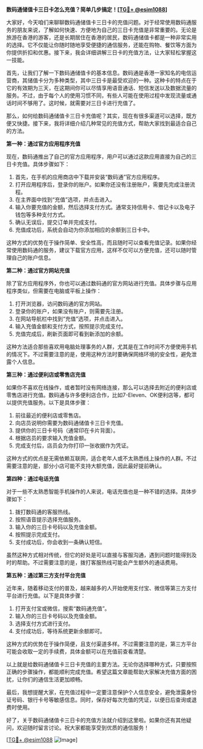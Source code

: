 **数码通储值卡三日卡怎么充值？简单几步搞定！[[TG💪+ @esim1088](https://t.me/s/esim1088)]**

大家好，今天咱们来聊聊数码通储值卡三日卡的充值问题。对于经常使用数码通服务的朋友来说，了解如何快速、方便地为自己的三日卡充值是非常重要的。无论是旅游在香港的游客，还是长期居住在香港的居民，数码通储值卡都是一种非常实用的选择。它不仅能让你随时随地享受便捷的通信服务，还能在购物、餐饮等方面为你提供折扣和优惠。接下来，我会详细讲解三日卡的充值方法，让大家轻松掌握这一技能。

首先，让我们了解一下数码通储值卡的基本信息。数码通是香港一家知名的电信运营商，其储值卡分为多种类型，其中三日卡是最受欢迎的一种。这种卡的特点在于它的有效期为三天，在这期间你可以尽情享用语音通话、短信发送以及数据流量的服务。不过，由于每个人的使用习惯不同，有些人可能在使用过程中发现流量或通话时间不够用了。这时候，就需要对三日卡进行充值了。

那么，如何给数码通储值卡三日卡充值呢？其实，现在有很多渠道可以选择，既方便又快捷。接下来，我将详细介绍几种常见的充值方式，帮助大家找到最适合自己的方法。

**第一种：通过官方应用程序充值**

现在，数码通推出了自己的官方应用程序，用户可以通过这款应用直接为自己的三日卡充值。具体步骤如下：

1. 首先，在手机的应用商店中下载并安装“数码通”官方应用程序。
2. 打开应用程序后，登录你的账户。如果你还没有注册账户，需要先完成注册流程。
3. 在主界面中找到“充值”选项，并点击进入。
4. 输入你要充值的金额，然后选择支付方式。通常支持信用卡、借记卡以及电子钱包等多种支付方式。
5. 确认无误后，提交订单并完成支付。
6. 充值成功后，系统会自动为你添加相应的余额到三日卡中。

这种方式的优势在于操作简单、安全性高，而且随时可以查看充值记录。如果你经常使用数码通的服务，建议下载官方应用，这样不仅可以方便充值，还可以随时管理自己的账户信息。

**第二种：通过官方网站充值**

除了官方应用程序外，你也可以通过数码通的官方网站进行充值。具体步骤与应用程序类似，但需要在电脑或平板上操作：

1. 打开浏览器，访问数码通的官方网站。
2. 登录你的账户，如果没有账户，则需要先注册。
3. 在网站导航栏中找到“充值”选项，并点击进入。
4. 输入充值金额和支付方式，按照提示完成支付。
5. 充值完成后，刷新页面即可看到新添加的余额。

这种方法适合那些喜欢用电脑处理事务的人群，尤其是在工作时间不方便使用手机的情况下。不过需要注意的是，使用这种方法时要确保网络环境的安全性，避免泄露个人信息。

**第三种：通过便利店或零售店充值**

如果你不喜欢在线操作，或者暂时没有网络连接，那么可以选择去附近的便利店或零售店进行充值。数码通与许多便利店合作，比如7-Eleven、OK便利店等，都可以提供充值服务。以下是具体步骤：

1. 前往最近的便利店或零售店。
2. 向店员说明你需要为数码通储值卡三日卡充值。
3. 提供你的三日卡号码（通常印在卡片背面）。
4. 根据店员的要求输入充值金额。
5. 完成支付后，店员会为你打印一张收据作为凭证。

这种方式的优点是无需依赖互联网，适合老年人或不太熟悉线上操作的人群。不过需要注意的是，部分小店可能不支持大额充值，因此最好提前确认。

**第四种：通过电话充值**

对于一些不太熟悉智能手机操作的人来说，电话充值也是一种不错的选择。具体步骤如下：

1. 拨打数码通的客服热线。
2. 按照语音提示选择充值服务。
3. 输入你的三日卡号码以及充值金额。
4. 按照提示完成支付。
5. 支付成功后，你会收到一条确认短信。

虽然这种方式相对传统，但它的好处是可以直接与客服沟通，遇到问题时能得到及时的帮助。不过需要注意的是，拨打客服热线可能会产生额外的通话费用。

**第五种：通过第三方支付平台充值**

近年来，随着移动支付的普及，越来越多的人开始使用支付宝、微信等第三方支付平台进行充值。以下是具体步骤：

1. 打开支付宝或微信，搜索“数码通充值”。
2. 输入你的三日卡号码以及充值金额。
3. 选择支付方式进行支付。
4. 支付成功后，等待系统更新余额即可。

这种方式的优势在于操作简便，且支付渠道多样。不过需要注意的是，第三方平台可能会收取一定的手续费，具体金额可以在充值前查看清楚。

以上就是给数码通储值卡三日卡充值的主要方法。无论你选择哪种方式，只要按照正确的步骤操作，都能顺利完成充值。希望这篇文章能帮助大家解决充值方面的困扰，让你们的通信生活更加顺畅。

最后，我想提醒大家，在充值过程中一定要注意保护个人信息安全，避免泄露身份证号码、银行卡号等敏感信息。同时，保存好每次充值的凭证，以便日后查询或退费时使用。

好了，关于数码通储值卡三日卡的充值方法就介绍到这里啦。如果你还有其他疑问，欢迎随时留言讨论。祝大家都能享受到优质的通信服务！

[[TG💪+ @esim1088](https://t.me/s/esim1088) ![Image](https://i.postimg.cc/4NQfJmqS/Snipaste-2025-05-13-00-14-12.png)]